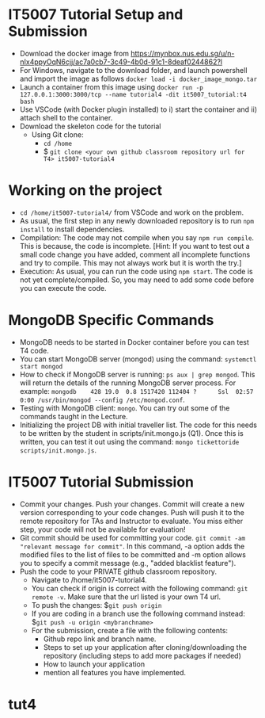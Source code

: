 # IT5007 Tutorial Setup and Submission

* Download the docker image from https://mynbox.nus.edu.sg/u/n-nIx4ppyOqN6cjj/ac7a0cb7-3c49-4b0d-91c1-8deaf0244862?l
* For Windows, navigate to the download folder, and launch powershell and import the image as follows
```docker load -i docker_image_mongo.tar```
* Launch a container from this image using
```docker run -p 127.0.0.1:3000:3000/tcp --name tutorial4 -dit it5007_tutorial:t4 bash```
* Use VSCode (with Docker plugin installed) to i) start the container and ii) attach shell to the container.
* Download the skeleton code for the tutorial
  * Using Git clone: 
    - ```cd /home```
    - $ ```git clone <your own github classroom repository url for T4> it5007-tutorial4```

# Working on the project
* ```cd /home/it5007-tutorial4/``` from VSCode and work on the problem.
* As usual, the first step in any newly downloaded repository is to run ```npm install``` to install dependencies.
* Compilation: The code may not compile when you say ```npm run compile```. This is because, the code is incomplete. [Hint: If you want to test out a small code change you have added, comment all incomplete functions and try to compile. This may not always work but it is worth the try.]
* Execution: As usual, you can run the code using ```npm start```. The code is not yet complete/compiled. So, you may need to add some code before you can execute the code.

# MongoDB Specific Commands
* MongoDB needs to be started in Docker container before you can test T4 code. 
* You can start MongoDB server (mongod) using the command: ```systemctl start mongod```
* How to check if MongoDB server is running: ```ps aux | grep mongod```. This will return the details of the running MongoDB server process. For example: ```mongodb    428 19.0  0.8 1517420 112404 ?      Ssl  02:57   0:00 /usr/bin/mongod --config /etc/mongod.conf```.
* Testing with MongoDB client: ```mongo```. You can try out some of the commands taught in the Lecture.
* Initializing the project DB with initial traveller list. The code for this needs to be written by the student in scripts/init.mongo.js (Q1). Once this is written, you can test it out using the command: ```mongo tickettoride scripts/init.mongo.js```.


# IT5007 Tutorial Submission
* Commit your changes. Push your changes. Commit will create a new version corresponding to your code changes. Push will push it to the remote repository for TAs and Instructor to evaluate. You miss either step, your code will not be available for evaluation!
* Git commit should be used for committing your code. ```git commit -am "relevant message for commit"```. In this command, -a option adds the modified files to the list of files to be committed and -m option allows you to specify a commit message (e.g., "added blacklist feature").
* Push the code to your PRIVATE github classroom repository.
  * Navigate to /home/it5007-tutorial4. 
  * You can check if origin is correct with the following command: ```git remote -v```. Make sure that the url listed is your own T4 url.
  * To push the changes: $```git push origin```
  * If you are coding in a branch use the following command instead: $```git push -u origin <mybranchname>```
  * For the submission, create a file with the following contents:
    - Github repo link and branch name.
    - Steps to set up your application after cloning/downloading the repository (including steps to add more packages if needed)
    - How to launch your application
    - mention all features you have implemented.
# tut4

